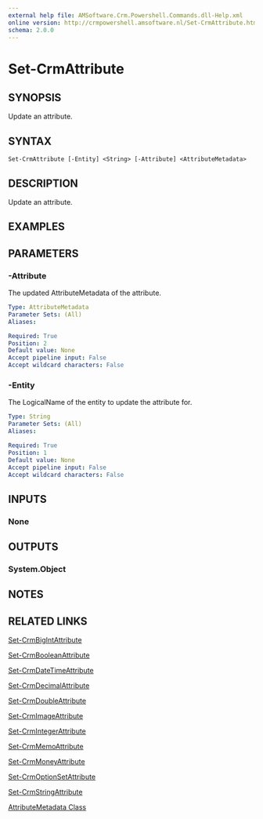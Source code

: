 ```yaml
---
external help file: AMSoftware.Crm.Powershell.Commands.dll-Help.xml
online version: http://crmpowershell.amsoftware.nl/Set-CrmAttribute.html
schema: 2.0.0
---
```


# Set-CrmAttribute

## SYNOPSIS
Update an attribute.

## SYNTAX

```
Set-CrmAttribute [-Entity] <String> [-Attribute] <AttributeMetadata>
```

## DESCRIPTION
Update an attribute.

## EXAMPLES



## PARAMETERS

### -Attribute
The updated AttributeMetadata of the attribute.

```yaml
Type: AttributeMetadata
Parameter Sets: (All)
Aliases: 

Required: True
Position: 2
Default value: None
Accept pipeline input: False
Accept wildcard characters: False
```

### -Entity
The LogicalName of the entity to update the attribute for.

```yaml
Type: String
Parameter Sets: (All)
Aliases: 

Required: True
Position: 1
Default value: None
Accept pipeline input: False
Accept wildcard characters: False
```

## INPUTS

### None


## OUTPUTS

### System.Object

## NOTES

## RELATED LINKS

[Set-CrmBigIntAttribute](Set-CrmBigIntAttribute.md)

[Set-CrmBooleanAttribute](Set-CrmBooleanAttribute.md)

[Set-CrmDateTimeAttribute](Set-CrmDateTimeAttribute.md)

[Set-CrmDecimalAttribute](Set-CrmDecimalAttribute.md)

[Set-CrmDoubleAttribute](Set-CrmDoubleAttribute.md)

[Set-CrmImageAttribute](Set-CrmImageAttribute.md)

[Set-CrmIntegerAttribute](Set-CrmIntegerAttribute.md)

[Set-CrmMemoAttribute](Set-CrmMemoAttribute.md)

[Set-CrmMoneyAttribute](Set-CrmMoneyAttribute.md)

[Set-CrmOptionSetAttribute](Set-CrmOptionSetAttribute.md)

[Set-CrmStringAttribute](Set-CrmStringAttribute.md)

[AttributeMetadata Class](https://msdn.microsoft.com/library/microsoft.xrm.sdk.metadata.attributemetadata.aspx)
